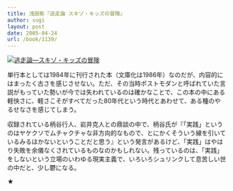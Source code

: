 ```yaml
---
title: 浅田彰『逃走論 スキゾ・キッズの冒険』
author: sugi
layout: post
date: 2005-04-24
url: /book/1139/
---
```

<a href="http://www.amazon.co.jp/exec/obidos/ASIN/4480021078/chezsugi-22/ref=nosim/" name="amazletlink" target="_blank"><img src="http://i0.wp.com/ec2.images-amazon.com/images/I/412NMXK3SQL.SL160.jpg?w=660" alt="逃走論―スキゾ・キッズの冒険" class="alignleft" data-recalc-dims="1" /></a>

単行本としては1984年に刊行された本（文庫化は1986年）なのだが、内容的にはまったく古さを感じさせない。ただ、その当時ポストモダンと呼ばれていた言説がもっていた勢いが今では失われているのは確かなことで、この本の中にある軽快さに、軽さこそがすべてだった80年代という時代とあわせて、ある種のやるせなさを感じてしまう。

収録されている柄谷行人、岩井克人との鼎談の中で、柄谷氏が『「実践」というのはヤケクソでムチャクチャな非方向的なもので、とにかくそういう線を引いているみるほかないということだと思う』という発言があるけど、「実践」はやはり失敗を余儀なくされているものなのかもしれない。残っているのは、「実践」をしないという立場のいわゆる現実主義で、いろいろシュリンクして息苦しい世の中だと、少し鬱になる。

★

